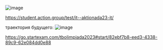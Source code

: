 ![image](https://github.com/LU1SAAA/LUISKAMPOSALISIYAALGORITM/assets/144117524/5980c173-207f-4192-8214-f669bb5b04ce) 

https://student.action.group/test/it--aktionada23-it/

траектория будущего:
![image](https://github.com/LU1SAAA/LUISKAMPOSALISIYAALGORITM/assets/144117524/d99f6c02-9e53-4bd5-b136-310a71666c82)

https://go.startexam.com/tbolimpiada2023#start/82ebf7b8-eed3-4338-89c9-62e084dd0e88
